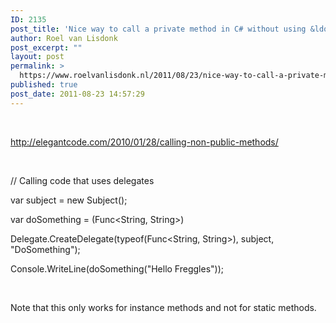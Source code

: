 ```yaml
---
ID: 2135
post_title: 'Nice way to call a private method in C# without using &ldquo;reflection&rdquo;'
author: Roel van Lisdonk
post_excerpt: ""
layout: post
permalink: >
  https://www.roelvanlisdonk.nl/2011/08/23/nice-way-to-call-a-private-method-in-c-without-using-reflection/
published: true
post_date: 2011-08-23 14:57:29
---
```

<p>&#160;</p>  <p><a title="http://elegantcode.com/2010/01/28/calling-non-public-methods/" href="http://elegantcode.com/2010/01/28/calling-non-public-methods/">http://elegantcode.com/2010/01/28/calling-non-public-methods/</a></p>  <p>&#160;</p>  <p>// Calling code that uses delegates </p>  <p>var subject = new Subject(); </p>  <p>var doSomething = (Func&lt;String, String&gt;) </p>  <p>Delegate.CreateDelegate(typeof(Func&lt;String, String&gt;), subject, &quot;DoSomething&quot;); </p>  <p>Console.WriteLine(doSomething(&quot;Hello Freggles&quot;));</p>  <p>&#160;</p>  <p>Note that this only works for instance methods and not for static methods. </p>